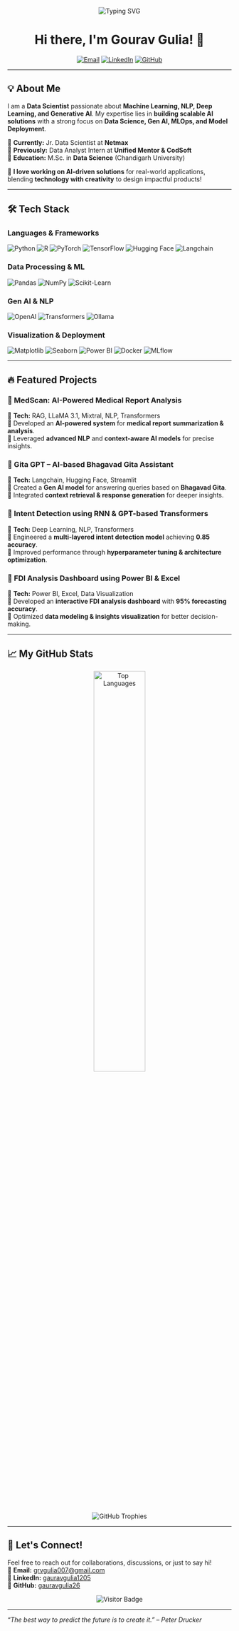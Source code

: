 <!-- Banner -->
<p align="center">
  <img src="https://readme-typing-svg.demolab.com?font=Fira+Code&size=24&pause=1000&color=F75C7E&center=true&width=700&height=45&lines=🚀+Data+Scientist+%7C+ML+%7C+NLP+%7C+Gen+AI+Expert;🔍+Exploring+AI+to+solve+real-world+problems!;🎨+Blending+Technology+with+Design!" alt="Typing SVG">
</p>

<!-- Header -->
<h1 align="center">Hi there, I'm Gourav Gulia! 👋</h1>
<p align="center">
  <a href="mailto:grvgulia007@gmail.com"><img src="https://img.shields.io/badge/Email-D14836?style=for-the-badge&logo=gmail&logoColor=white" alt="Email"></a>
  <a href="https://www.linkedin.com/in/gauravgulia1205/"><img src="https://img.shields.io/badge/LinkedIn-0077B5?style=for-the-badge&logo=linkedin&logoColor=white" alt="LinkedIn"></a>
  <a href="https://github.com/gauravgulia26"><img src="https://img.shields.io/badge/GitHub-100000?style=for-the-badge&logo=github&logoColor=white" alt="GitHub"></a>
</p>

---

## 💡 About Me

I am a **Data Scientist** passionate about **Machine Learning, NLP, Deep Learning, and Generative AI**. My expertise lies in **building scalable AI solutions** with a strong focus on **Data Science, Gen AI, MLOps, and Model Deployment**.

🎯 **Currently:** Jr. Data Scientist at **Netmax**  
🎯 **Previously:** Data Analyst Intern at **Unified Mentor & CodSoft**  
🎯 **Education:** M.Sc. in **Data Science** (Chandigarh University)

🚀 **I love working on AI-driven solutions** for real-world applications, blending **technology with creativity** to design impactful products!

---

## 🛠️ Tech Stack

### **Languages & Frameworks**
![Python](https://img.shields.io/badge/Python-3776AB?style=for-the-badge&logo=python&logoColor=white)
![R](https://img.shields.io/badge/R-276DC3?style=for-the-badge&logo=r&logoColor=white)
![PyTorch](https://img.shields.io/badge/PyTorch-EE4C2C?style=for-the-badge&logo=pytorch&logoColor=white)
![TensorFlow](https://img.shields.io/badge/TensorFlow-FF6F00?style=for-the-badge&logo=tensorflow&logoColor=white)
![Hugging Face](https://img.shields.io/badge/HuggingFace-FFCC00?style=for-the-badge&logo=huggingface&logoColor=black)
![Langchain](https://img.shields.io/badge/Langchain-00A3E0?style=for-the-badge&logo=python&logoColor=white)

### **Data Processing & ML**
![Pandas](https://img.shields.io/badge/Pandas-150458?style=for-the-badge&logo=pandas&logoColor=white)
![NumPy](https://img.shields.io/badge/NumPy-013243?style=for-the-badge&logo=numpy&logoColor=white)
![Scikit-Learn](https://img.shields.io/badge/Scikit--Learn-F7931E?style=for-the-badge&logo=scikit-learn&logoColor=white)

### **Gen AI & NLP**
![OpenAI](https://img.shields.io/badge/OpenAI-412991?style=for-the-badge&logo=openai&logoColor=white)
![Transformers](https://img.shields.io/badge/Transformers-FCC624?style=for-the-badge&logo=huggingface&logoColor=black)
![Ollama](https://img.shields.io/badge/Ollama-1A1A1A?style=for-the-badge&logo=python&logoColor=white)

### **Visualization & Deployment**
![Matplotlib](https://img.shields.io/badge/Matplotlib-11557C?style=for-the-badge&logo=python&logoColor=white)
![Seaborn](https://img.shields.io/badge/Seaborn-2E5D90?style=for-the-badge&logo=python&logoColor=white)
![Power BI](https://img.shields.io/badge/PowerBI-F2C811?style=for-the-badge&logo=powerbi&logoColor=black)
![Docker](https://img.shields.io/badge/Docker-2496ED?style=for-the-badge&logo=docker&logoColor=white)
![MLflow](https://img.shields.io/badge/MLflow-0194E2?style=for-the-badge&logo=mlflow&logoColor=white)

---

## 🔥 Featured Projects

### **📌 MedScan: AI-Powered Medical Report Analysis**
🚀 **Tech:** RAG, LLaMA 3.1, Mixtral, NLP, Transformers  
🔹 Developed an **AI-powered system** for **medical report summarization & analysis**.  
🔹 Leveraged **advanced NLP** and **context-aware AI models** for precise insights.

### **📌 Gita GPT – AI-based Bhagavad Gita Assistant**
🚀 **Tech:** Langchain, Hugging Face, Streamlit  
🔹 Created a **Gen AI model** for answering queries based on **Bhagavad Gita**.  
🔹 Integrated **context retrieval & response generation** for deeper insights.

### **📌 Intent Detection using RNN & GPT-based Transformers**
🚀 **Tech:** Deep Learning, NLP, Transformers  
🔹 Engineered a **multi-layered intent detection model** achieving **0.85 accuracy**.  
🔹 Improved performance through **hyperparameter tuning & architecture optimization**.

### **📌 FDI Analysis Dashboard using Power BI & Excel**
🚀 **Tech:** Power BI, Excel, Data Visualization  
🔹 Developed an **interactive FDI analysis dashboard** with **95% forecasting accuracy**.  
🔹 Optimized **data modeling & insights visualization** for better decision-making.

---

## 📈 My GitHub Stats 

<p align="center">
  <!-- GitHub Stats -->
<!--   <img src="https://github-readme-stats.vercel.app/api?username=gauravgulia26&show_icons=true&theme=radical&hide_border=true&count_private=true" alt="Gourav's GitHub Stats" width="48%" /> -->

  <!-- GitHub Streak Stats -->
</p>

<p align="center">
  <!-- Top Languages -->
  <img src="https://github-readme-stats.vercel.app/api/top-langs/?username=gauravgulia26&layout=compact&theme=radical&hide_border=true&langs_count=8" alt="Top Languages" width="48%" />
</p>

<p align="center">
  <!-- GitHub Trophy -->
  <img src="https://github-profile-trophy.vercel.app/?username=gauravgulia26&theme=radical&no-frame=true&margin-w=15" alt="GitHub Trophies" />
</p>

---

## 🌟 Let's Connect!

Feel free to reach out for collaborations, discussions, or just to say hi!  
📧 **Email:** grvgulia007@gmail.com  
💼 **LinkedIn:** [gauravgulia1205](https://www.linkedin.com/in/gauravgulia1205/)  
🐙 **GitHub:** [gauravgulia26](https://github.com/gauravgulia26)

<p align="center">
  <img src="https://visitor-badge.laobi.icu/badge?page_id=gauravgulia26.gauravgulia26" alt="Visitor Badge">
</p>

---

*“The best way to predict the future is to create it.” – Peter Drucker*
